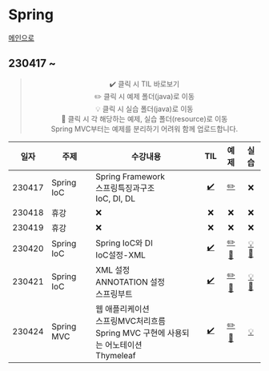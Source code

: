 # Spring
[메인으로](https://github.com/sylee990205/lsy_dktechin_study)
## 230417 ~ 

<div align = "center"> 

> :heavy_check_mark: 클릭 시 TIL 바로보기  
> :pencil2: 클릭 시 예제 폴더(java)로 이동  
> :bulb: 클릭 시 실습 폴더(java)로 이동    
> :orange_book: 클릭 시 각 해당하는 예제, 실습 폴더(resource)로 이동<br>
> Spring MVC부터는 예제를 분리하기 어려워 함께 업로드합니다.

| 일자      | 주제 | 수강내용       | TIL | 예제 | 실습 | 
| -------- | ----  |--------------- | :---: | :---: | :---: | 
| 230417 | Spring IoC  |Spring Framework<br>스프링특징과구조<br>IoC, DI, DL | [:heavy_check_mark:](/TIL/08.%20Spring%20IoC/230417_Spring_day1.md) | [:pencil2:](/intellij/springiocedu/src/main/java/FirstApp.java) | :x:
| 230418 | 휴강 | :x: | :x: | :x: | :x: |
| 230419 | 휴강 | :x: | :x: | :x: | :x: |
| 230420 | Spring IoC |Spring IoC와 DI<br>IoC설정-XML | [:heavy_check_mark:](/TIL/08.%20Spring%20IoC/230420_Spring_day2.md) | [:pencil2:](/intellij/springiocedu/src/main/java/day2/) [:orange_book:](/intellij/springiocedu/src/main/resources/day2/) | [:bulb:](/intellij/springiocedu/src/main/java/day2/exercise/) [:orange_book:](/intellij/springiocedu/src/main/resources/day2/exercise/)
| 230421 | Spring IoC | XML 설정<br>ANNOTATION 설정<BR>스프링부트 | [:heavy_check_mark:](/TIL/08.%20Spring%20IoC/230421_Spring_day3.md) |[:pencil2:](/intellij/springiocedu/src/main/java/day3/) [:orange_book:](/intellij/springiocedu/src/main/resources/day3/) | [:bulb:](/intellij/springiocedu/src/main/java/day3/exercise/exam3/) [:orange_book:](/intellij/springiocedu/src/main/resources/day3/exercise/exam3.xml) 
| 230424 | Spring MVC | 웹 애플리케이션<br>스프링MVC처리흐름<br>Spring MVC 구현에 사용되는 어노테이션<br>Thymeleaf| [:heavy_check_mark:](/TIL/08.%20Spring/230424_Spring_day4.md) |[:pencil2:](/intellij/springedu/src/main/java/com/example/springedu/) [:orange_book:](/intellij/springedu/src/main/resources/) | [:bulb:](/Spring%20exercise/230424/) 
</div>
